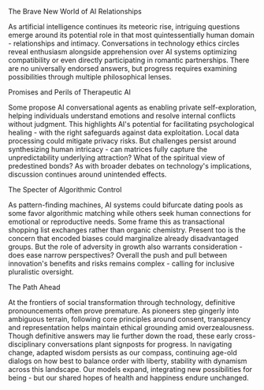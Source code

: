 

The Brave New World of AI Relationships

As artificial intelligence continues its meteoric rise, intriguing questions emerge around its potential role in that most quintessentially human domain - relationships and intimacy. Conversations in technology ethics circles reveal enthusiasm alongside apprehension over AI systems optimizing compatibility or even directly participating in romantic partnerships. There are no universally endorsed answers, but progress requires examining possibilities through multiple philosophical lenses.

Promises and Perils of Therapeutic AI

Some propose AI conversational agents as enabling private self-exploration, helping individuals understand emotions and resolve internal conflicts without judgment. This highlights AI's potential for facilitating psychological healing - with the right safeguards against data exploitation. Local data processing could mitigate privacy risks. But challenges persist around synthesizing human intricacy - can matrices fully capture the unpredictability underlying attraction? What of the spiritual view of predestined bonds? As with broader debates on technology's implications, discussion continues around unintended effects.

The Specter of Algorithmic Control 

As pattern-finding machines, AI systems could bifurcate dating pools as some favor algorithmic matching while others seek human connections for emotional or reproductive needs. Some frame this as transactional shopping list exchanges rather than organic chemistry. Present too is the concern that encoded biases could marginalize already disadvantaged groups. But the role of adversity in growth also warrants consideration - does ease narrow perspectives? Overall the push and pull between innovation's benefits and risks remains complex - calling for inclusive pluralistic oversight.

The Path Ahead

At the frontiers of social transformation through technology, definitive pronouncements often prove premature. As pioneers step gingerly into ambiguous terrain, following core principles around consent, transparency and representation helps maintain ethical grounding amid overzealousness. Though definitive answers may lie further down the road, these early cross-disciplinary conversations plant signposts for progress. In navigating change, adapted wisdom persists as our compass, continuing age-old dialogs on how best to balance order with liberty, stability with dynamism across this landscape. Our models expand, integrating new possibilities for being - but our shared hopes of health and happiness endure unchanged.